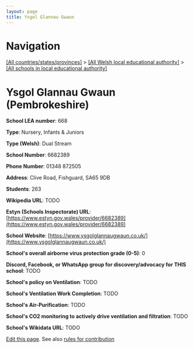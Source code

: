 ```yaml
---
layout: page
title: Ysgol Glannau Gwaun
---
```

# Navigation

[[All countries/states/provinces]](../../..) > [[All Welsh local educational authority]](../..) > [[All schools in local educational authority]](..)

# Ysgol Glannau Gwaun (Pembrokeshire)

**School LEA number**: 668

**Type**: Nursery, Infants & Juniors

**Type (Welsh)**: Dual Stream

**School Number**: 6682389

**Phone Number**: 01348 872505

**Address**: Clive Road, Fishguard, SA65 9DB

**Students**: 263

**Wikipedia URL**: TODO

**Estyn (Schools Inspectorate) URL**: [https://www.estyn.gov.wales/provider/6682389](https://www.estyn.gov.wales/provider/6682389)

**School Website**: [https://www.ysgolglannaugwaun.co.uk/](https://www.ysgolglannaugwaun.co.uk/)

**School's overall airborne virus protection grade (0-5)**: 0

**Discord, Facebook, or WhatsApp group for discovery/advocacy for THIS school**: TODO

**School's policy on Ventilation**: TODO

**School's Ventilation Work Completion**: TODO

**School's Air-Purification**: TODO

**School's CO2 monitoring to actively drive ventilation and filtration**: TODO

**School's Wikidata URL**: TODO




[Edit this page](https://github.com/ventilate-schools/Wales/edit/prif/./Pembrokeshire/Ysgol_Glannau_Gwaun.md). See also [rules for contribution](../../../contribution-rules/)